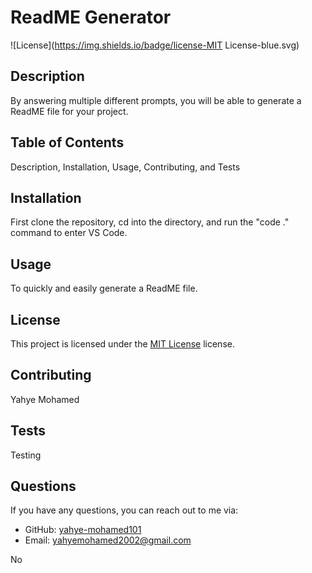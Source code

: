 
  # ReadME Generator
  ![License](https://img.shields.io/badge/license-MIT License-blue.svg)

  ## Description
  By answering multiple different prompts, you will be able to generate a ReadME file for your project.

  ## Table of Contents
  Description, Installation, Usage, Contributing, and Tests

  ## Installation
  First clone the repository, cd into the directory, and run the "code ." command to enter VS Code.

  ## Usage
  To quickly and easily generate a ReadME file.

  
## License
This project is licensed under the [MIT License]() license.


  ## Contributing
  Yahye Mohamed

  ## Tests
  Testing

  ## Questions
  If you have any questions, you can reach out to me via:
  - GitHub: [yahye-mohamed101](https://github.com/yahye-mohamed101)
  - Email: [yahyemohamed2002@gmail.com](mailto:yahyemohamed2002@gmail.com)
  
  No

